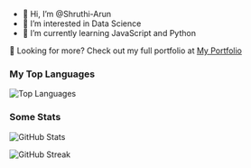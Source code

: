 - 👋 Hi, I’m @Shruthi-Arun
- 👀 I’m interested in Data Science
- 🌱 I’m currently learning JavaScript and Python

👀 Looking for more? Check out my full portfolio at [My Portfolio](https://shruthi-arun.github.io/shruthiarunkumar/)

### My Top Languages

![Top Languages](https://github-readme-stats.vercel.app/api/top-langs?username=Shruthi-Arun&layout=compact&theme=radical)



### Some Stats


![GitHub Stats](https://github-readme-stats.vercel.app/api?username=Shruthi-Arun&show_icons=true&count_private=true&hide=prs&theme=radical)

![GitHub Streak](https://github-readme-streak-stats.herokuapp.com/?user=Shruthi-Arun&theme=radical)

<br>


<!--![GitHub followers](https://img.shields.io/github/followers/shruthi-arun?style=social)
![GitHub stars](https://img.shields.io/github/stars/shruthi-arun?style=social) -->




